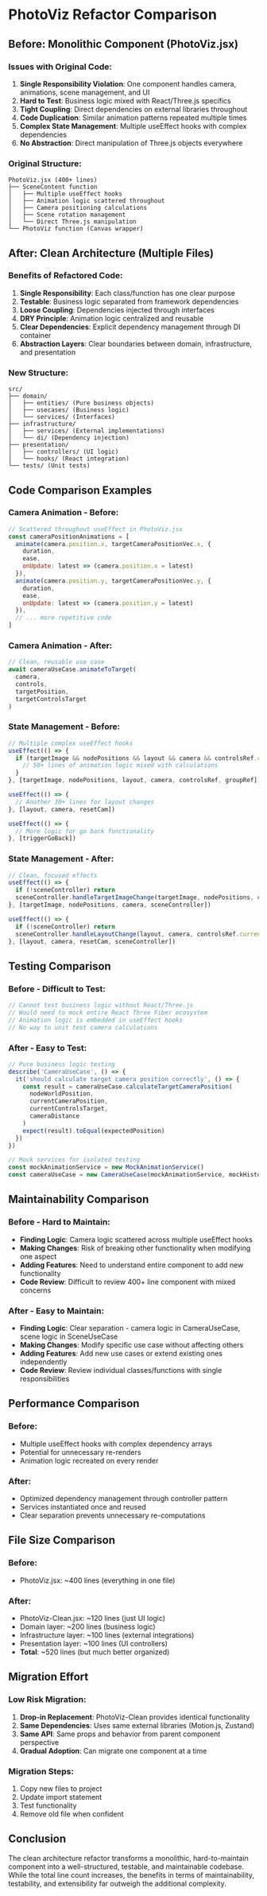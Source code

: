 # PhotoViz Refactor Comparison

## Before: Monolithic Component (PhotoViz.jsx)

### Issues with Original Code:
1. **Single Responsibility Violation**: One component handles camera, animations, scene management, and UI
2. **Hard to Test**: Business logic mixed with React/Three.js specifics
3. **Tight Coupling**: Direct dependencies on external libraries throughout
4. **Code Duplication**: Similar animation patterns repeated multiple times
5. **Complex State Management**: Multiple useEffect hooks with complex dependencies
6. **No Abstraction**: Direct manipulation of Three.js objects everywhere

### Original Structure:
```
PhotoViz.jsx (400+ lines)
├── SceneContent function
│   ├── Multiple useEffect hooks
│   ├── Animation logic scattered throughout
│   ├── Camera positioning calculations
│   ├── Scene rotation management
│   └── Direct Three.js manipulation
└── PhotoViz function (Canvas wrapper)
```

## After: Clean Architecture (Multiple Files)

### Benefits of Refactored Code:
1. **Single Responsibility**: Each class/function has one clear purpose
2. **Testable**: Business logic separated from framework dependencies
3. **Loose Coupling**: Dependencies injected through interfaces
4. **DRY Principle**: Animation logic centralized and reusable
5. **Clear Dependencies**: Explicit dependency management through DI container
6. **Abstraction Layers**: Clear boundaries between domain, infrastructure, and presentation

### New Structure:
```
src/
├── domain/
│   ├── entities/ (Pure business objects)
│   ├── usecases/ (Business logic)
│   └── services/ (Interfaces)
├── infrastructure/
│   ├── services/ (External implementations)
│   └── di/ (Dependency injection)
├── presentation/
│   ├── controllers/ (UI logic)
│   └── hooks/ (React integration)
└── tests/ (Unit tests)
```

## Code Comparison Examples

### Camera Animation - Before:
```javascript
// Scattered throughout useEffect in PhotoViz.jsx
const cameraPositionAnimations = [
  animate(camera.position.x, targetCameraPositionVec.x, {
    duration,
    ease,
    onUpdate: latest => (camera.position.x = latest)
  }),
  animate(camera.position.y, targetCameraPositionVec.y, {
    duration,
    ease,
    onUpdate: latest => (camera.position.y = latest)
  }),
  // ... more repetitive code
]
```

### Camera Animation - After:
```javascript
// Clean, reusable use case
await cameraUseCase.animateToTarget(
  camera,
  controls,
  targetPosition,
  targetControlsTarget
)
```

### State Management - Before:
```javascript
// Multiple complex useEffect hooks
useEffect(() => {
  if (targetImage && nodePositions && layout && camera && controlsRef.current && groupRef.current) {
    // 50+ lines of animation logic mixed with calculations
  }
}, [targetImage, nodePositions, layout, camera, controlsRef, groupRef])

useEffect(() => {
  // Another 30+ lines for layout changes
}, [layout, camera, resetCam])

useEffect(() => {
  // More logic for go back functionality
}, [triggerGoBack])
```

### State Management - After:
```javascript
// Clean, focused effects
useEffect(() => {
  if (!sceneController) return
  sceneController.handleTargetImageChange(targetImage, nodePositions, camera, controlsRef.current, groupRef)
}, [targetImage, nodePositions, camera, sceneController])

useEffect(() => {
  if (!sceneController) return
  sceneController.handleLayoutChange(layout, camera, controlsRef.current, groupRef)
}, [layout, camera, resetCam, sceneController])
```

## Testing Comparison

### Before - Difficult to Test:
```javascript
// Cannot test business logic without React/Three.js
// Would need to mock entire React Three Fiber ecosystem
// Animation logic is embedded in useEffect hooks
// No way to unit test camera calculations
```

### After - Easy to Test:
```javascript
// Pure business logic testing
describe('CameraUseCase', () => {
  it('should calculate target camera position correctly', () => {
    const result = cameraUseCase.calculateTargetCameraPosition(
      nodeWorldPosition,
      currentCameraPosition,
      currentControlsTarget,
      cameraDistance
    )
    expect(result).toEqual(expectedPosition)
  })
})

// Mock services for isolated testing
const mockAnimationService = new MockAnimationService()
const cameraUseCase = new CameraUseCase(mockAnimationService, mockHistoryService)
```

## Maintainability Comparison

### Before - Hard to Maintain:
- **Finding Logic**: Camera logic scattered across multiple useEffect hooks
- **Making Changes**: Risk of breaking other functionality when modifying one aspect
- **Adding Features**: Need to understand entire component to add new functionality
- **Code Review**: Difficult to review 400+ line component with mixed concerns

### After - Easy to Maintain:
- **Finding Logic**: Clear separation - camera logic in CameraUseCase, scene logic in SceneUseCase
- **Making Changes**: Modify specific use case without affecting others
- **Adding Features**: Add new use cases or extend existing ones independently
- **Code Review**: Review individual classes/functions with single responsibilities

## Performance Comparison

### Before:
- Multiple useEffect hooks with complex dependency arrays
- Potential for unnecessary re-renders
- Animation logic recreated on every render

### After:
- Optimized dependency management through controller pattern
- Services instantiated once and reused
- Clear separation prevents unnecessary re-computations

## File Size Comparison

### Before:
- PhotoViz.jsx: ~400 lines (everything in one file)

### After:
- PhotoViz-Clean.jsx: ~120 lines (just UI logic)
- Domain layer: ~200 lines (business logic)
- Infrastructure layer: ~100 lines (external integrations)
- Presentation layer: ~100 lines (UI controllers)
- **Total**: ~520 lines (but much better organized)

## Migration Effort

### Low Risk Migration:
1. **Drop-in Replacement**: PhotoViz-Clean provides identical functionality
2. **Same Dependencies**: Uses same external libraries (Motion.js, Zustand)
3. **Same API**: Same props and behavior from parent component perspective
4. **Gradual Adoption**: Can migrate one component at a time

### Migration Steps:
1. Copy new files to project
2. Update import statement
3. Test functionality
4. Remove old file when confident

## Conclusion

The clean architecture refactor transforms a monolithic, hard-to-maintain component into a well-structured, testable, and maintainable codebase. While the total line count increases, the benefits in terms of maintainability, testability, and extensibility far outweigh the additional complexity.
